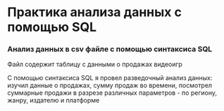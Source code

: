# Практика анализа данных с помощью SQL
### Анализ данных в csv файле с помощью синтаксиса SQL

Файл содержит таблицу с данными о продажах видеоигр  
  
С помощью синтаксиса SQL я провел разведочный анализ данных: изучил данные о продажах, сумму продаж во времени, посмотрел суммарные продажи в разрезе различных параметров - по региону, жанру, издателю и платформе
